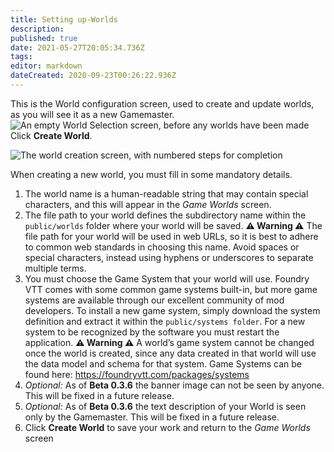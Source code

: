 ```yaml
---
title: Setting up-Worlds
description: 
published: true
date: 2021-05-27T20:05:34.736Z
tags: 
editor: markdown
dateCreated: 2020-09-23T00:26:22.936Z
---
```


This is the World configuration screen, used to create and update worlds, as you will see it as a new Gamemaster.
![An empty World Selection screen, before any worlds have been made](https://raw.githubusercontent.com/foundry-vtt-community/wiki/master/images/Getting%20Started/Setting%20Up%20Worlds/My_First_Screen.jpg)
Click **Create World**.
 
 
![The world creation screen, with numbered steps for completion](https://raw.githubusercontent.com/foundry-vtt-community/wiki/master/images/Getting%20Started/Setting%20Up%20Worlds/Create_A_World.jpg)


When creating a new world, you must fill in some mandatory details. 
1. The world name is a human-readable string that may contain special characters, and this will appear in the _Game Worlds_ screen.
2. The file path to your world defines the subdirectory name within the `public/worlds` folder where your world will be saved. **⚠️ Warning ⚠️** The file path for your world will be used in web URLs, so it is best to adhere to common web standards in choosing this name. Avoid spaces or special characters, instead using hyphens or underscores to separate multiple terms.
3. You must choose the Game System that your world will use. Foundry VTT comes with some common game systems built-in, but more game systems are available through our excellent community of mod developers. To install a new game system, simply download the system definition and extract it within the `public/systems folder`. For a new system to be recognized by the software you must restart the application. **⚠️ Warning ⚠️** A world’s game system cannot be changed once the world is created, since any data created in that world will use the data model and schema for that system. Game Systems can be found here: https://foundryvtt.com/packages/systems
4. _Optional:_ As of **Beta 0.3.6** the banner image can not be seen by anyone.  This will be fixed in a future release.
5. _Optional:_ As of **Beta 0.3.6** the text description of your World is seen only by the Gamemaster.  This will be fixed in a future release.
6. Click **Create World** to save your work and return to the _Game Worlds_ screen
